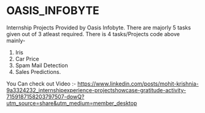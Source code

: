 # OASIS_INFOBYTE
Internship Projects Provided by Oasis Infobyte. 
There are majorly 5 tasks given out of 3 atleast required. 
There is 4 tasks/Projects code above mainly-
1. Iris
2. Car Price
3. Spam Mail Detection
4. Sales Predictions.

You Can check out Video :- https://www.linkedin.com/posts/mohit-krishnia-9a3324232_internshipexperience-projectshowcase-gratitude-activity-7159187158203797507-dowQ?utm_source=share&utm_medium=member_desktop
